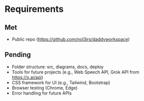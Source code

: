 # Requirements
## Met
- Public repo (https://github.com/nol3jrs/daddyworkspace)
## Pending
- Folder structure: src, diagrams, docs, deploy
- Tools for future projects (e.g., Web Speech API, Grok API from https://x.ai/api)
- CSS framework for UI (e.g., Tailwind, Bootstrap)
- Browser testing (Chrome, Edge)
- Error handling for future APIs
